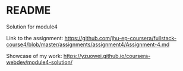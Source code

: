 # README

Solution for module4

Link to the assignment: https://github.com/jhu-ep-coursera/fullstack-course4/blob/master/assignments/assignment4/Assignment-4.md

Showcase of my work: https://yzuowei.github.io/coursera-webdev/module4-solution/